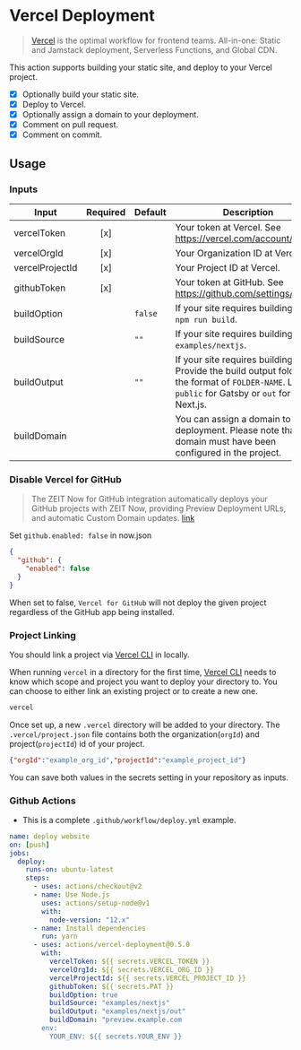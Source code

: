 # Vercel Deployment

> [Vercel](https://vercel.com) is the optimal workflow for frontend teams.
All-in-one: Static and Jamstack deployment, Serverless Functions, and Global CDN.

This action supports building your static site, and deploy to your Vercel project.

- [x] Optionally build your static site.
- [x] Deploy to Vercel.
- [x] Optionally assign a domain to your deployment.
- [x] Comment on pull request.
- [x] Comment on commit.

## Usage

### Inputs

| Input             | Required | Default | Description                                                 |
|-------------------|:--------:|---------|-------------------------------------------------------------|
| vercelToken       | [x]      |         | Your token at Vercel. See https://vercel.com/account/tokens |
| vercelOrgId       | [x]      |         | Your Organization ID at Vercel. |
| vercelProjectId   | [x]      |         | Your Project ID at Vercel. |
| githubToken       | [x]      |         | Your token at GitHub. See https://github.com/settings/tokens |
| buildOption       |          | `false` | If your site requires building. Like `npm run build`. |
| buildSource       |          | `""`    | If your site requires building. Like `examples/nextjs`. |
| buildOutput       |          | `""`    | If your site requires building. Provide the build output folder in the format of `FOLDER-NAME`. Like `public` for Gatsby or `out` for Next.js. |
| buildDomain       |          |         | You can assign a domain to this deployment. Please note that this domain must have been configured in the project. |

### Disable Vercel for GitHub

> The ZEIT Now for GitHub integration automatically deploys your GitHub projects with ZEIT Now, providing Preview Deployment URLs, and automatic Custom Domain updates.
[link](https://zeit.co/docs/v2/git-integrations)

Set `github.enabled: false` in now.json

```json
{
  "github": {
    "enabled": false
  }
}
```
When set to false, `Vercel for GitHub` will not deploy the given project regardless of the GitHub app being installed.

### Project Linking

You should link a project via [Vercel CLI](https://vercel.com/download) in locally.

When running `vercel` in a directory for the first time, [Vercel CLI](https://vercel.com/download) needs to know which scope and project you want to deploy your directory to. You can choose to either link an existing project or to create a new one.

```bash
vercel
```

Once set up, a new `.vercel` directory will be added to your directory. The `.vercel/project.json` file contains both the organization(`orgId`) and project(`projectId`) id of your project.

```json
{"orgId":"example_org_id","projectId":"example_project_id"}
```

You can save both values in the secrets setting in your repository as inputs.

### Github Actions

* This is a complete `.github/workflow/deploy.yml` example.

```yaml
name: deploy website
on: [push]
jobs:
  deploy:
    runs-on: ubuntu-latest
    steps:
      - uses: actions/checkout@v2
      - name: Use Node.js
        uses: actions/setup-node@v1
        with:
          node-version: "12.x"
      - name: Install dependencies
        run: yarn
      - uses: actions/vercel-deployment@0.5.0
        with:
          vercelToken: ${{ secrets.VERCEL_TOKEN }}
          vercelOrgId: ${{ secrets.VERCEL_ORG_ID }}
          vercelProjectId: ${{ secrets.VERCEL_PROJECT_ID }}
          githubToken: ${{ secrets.PAT }}
          buildOption: true
          buildSource: "examples/nextjs"
          buildOutput: "examples/nextjs/out"
          buildDomain: "preview.example.com
        env:
          YOUR_ENV: ${{ secrets.YOUR_ENV }}
```
